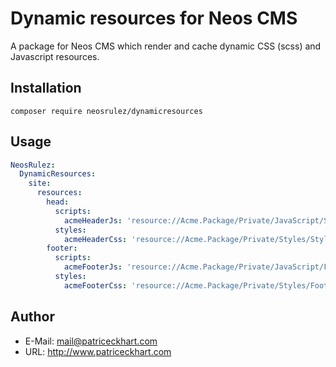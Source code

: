 # Dynamic resources for Neos CMS

A package for Neos CMS which render and cache dynamic CSS (scss) and Javascript resources.

## Installation

```
composer require neosrulez/dynamicresources
```

## Usage

```yaml
NeosRulez:
  DynamicResources:
    site:
      resources:
        head:
          scripts:
            acmeHeaderJs: 'resource://Acme.Package/Private/JavaScript/Scripts.js'
          styles:
            acmeHeaderCss: 'resource://Acme.Package/Private/Styles/Styles.scss'
        footer:
          scripts:
            acmeFooterJs: 'resource://Acme.Package/Private/JavaScript/Footer/Scripts.js'
          styles:
            acmeFooterCss: 'resource://Acme.Package/Private/Styles/Footer/Styles.scss'
```

## Author

* E-Mail: mail@patriceckhart.com
* URL: http://www.patriceckhart.com 
